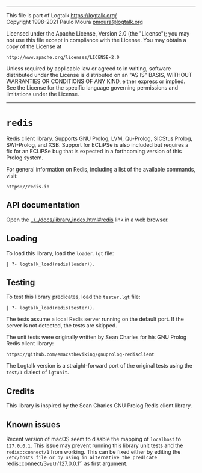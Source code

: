 ________________________________________________________________________

This file is part of Logtalk <https://logtalk.org/>  
Copyright 1998-2021 Paulo Moura <pmoura@logtalk.org>

Licensed under the Apache License, Version 2.0 (the "License");
you may not use this file except in compliance with the License.
You may obtain a copy of the License at

    http://www.apache.org/licenses/LICENSE-2.0

Unless required by applicable law or agreed to in writing, software
distributed under the License is distributed on an "AS IS" BASIS,
WITHOUT WARRANTIES OR CONDITIONS OF ANY KIND, either express or implied.
See the License for the specific language governing permissions and
limitations under the License.
________________________________________________________________________


`redis`
=======

Redis client library. Supports GNU Prolog, LVM, Qu-Prolog, SICStus Prolog,
SWI-Prolog, and XSB. Support for ECLiPSe is also included but requires
a fix for an ECLiPSe bug that is expected in a forthcoming version of
this Prolog system.

For general information on Redis, including a list of the available
commands, visit:

	https://redis.io


API documentation
-----------------

Open the [../../docs/library_index.html#redis](../../docs/library_index.html#redis)
link in a web browser.


Loading
-------

To load this library, load the `loader.lgt` file:

	| ?- logtalk_load(redis(loader)).


Testing
-------

To test this library predicates, load the `tester.lgt` file:

	| ?- logtalk_load(redis(tester)).

The tests assume a local Redis server running on the default port. If the
server is not detected, the tests are skipped.

The unit tests were originally written by Sean Charles for his GNU Prolog
Redis client library:

	https://github.com/emacstheviking/gnuprolog-redisclient

The Logtalk version is a straight-forward port of the original tests using
the `test/1` dialect of `lgtunit`.


Credits
-------

This library is inspired by the Sean Charles GNU Prolog Redis client library.


Known issues
------------

Recent version of macOS seem to disable the mapping of `localhost` to
`127.0.0.1`. This issue may prevent running this library unit tests
and the `redis::connect/1` from working. This can be fixed either by
editing the `/etc/hosts file or by using in alternative the predicate
`redis::connect/3` with `'127.0.0.1'` as first argument.


